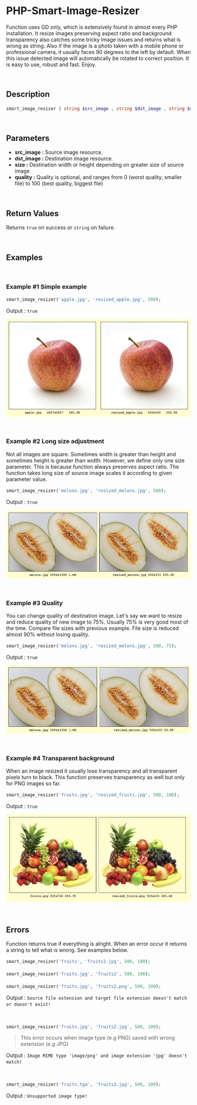 # PHP-Smart-Image-Resizer

Function uses GD only, which is extensively found in almost every PHP installation. It resize images preserving aspect ratio and background transparency also catches some tricky image issues and returns what is wrong as string. Also if the image is a photo taken with a mobile phone or professional camera, it usually faces 90 degrees to the left by default. When this issue detected image will automatically be rotated to correct position. It is easy to use, robust and fast. Enjoy.

<br/>

## Description
```php
smart_image_resizer ( string $src_image , string $dst_image , string $size , $quality = 100 ) true : string
```

<br/>

## Parameters
- **src_image :** Source image resource.
- **dst_image :** Destination image resource.
- **size :** Destination width or height depending on greater size of source image
- **quality :** Quality is optional, and ranges from 0 (worst quality, smaller file) to 100 (best quality, biggest file)

<br/>

## Return Values
Returns `true` on success or `string` on failure.

<br/>

## Examples

<br/>

### Example #1 Simple example

```php
smart_image_resizer('apple.jpg', 'resized_apple.jpg', 500);
```

Output : `true`

![Example-1](https://raw.githubusercontent.com/erman999/PHP-Smart-Image-Resizer/master/examples/example1.jpg)

<br/>

### Example #2 Long size adjustment

Not all images are square. Sometimes width is greater than height and sometimes height is greater than width. However, we define only one size parameter. This is because function always preserves aspect ratio. The function takes long size of source image scales it according to given parameter value.

```php
smart_image_resizer('melons.jpg', 'resized_melons.jpg', 500);
```

Output : `true`

![Example-2](https://raw.githubusercontent.com/erman999/PHP-Smart-Image-Resizer/master/examples/example2.jpg)

<br/>

### Example #3 Quality

You can change quality of destination image. Let's say we want to resize and reduce quality of new image to 75%. Usually 75% is very good most of the time. Compare file sizes with previous example. File size is reduced almost 90% without losing quality.

```php
smart_image_resizer('melons.jpg', 'resized_melons.jpg', 500, 75);
```

Output : `true`

![Example-3](https://raw.githubusercontent.com/erman999/PHP-Smart-Image-Resizer/master/examples/example3.jpg)

<br/>

### Example #4 Transparent background

When an image resized it usually lose transparency and all transparent pixels turn to black. This function preserves transparency as well but only for PNG images so far.

```php
smart_image_resizer('fruits.jpg', 'resized_fruits.jpg', 500, 100);
```

Output : `true`

![Example-4](https://raw.githubusercontent.com/erman999/PHP-Smart-Image-Resizer/master/examples/example4.jpg)

<br/>

## Errors

Function returns true if everything is alright. When an error occur it returns a string to tell what is wrong. See examples below.

```php
smart_image_resizer('fruits', 'fruits2.jpg', 500, 100);

smart_image_resizer('fruits.jpg', 'fruits2', 500, 100);

smart_image_resizer('fruits.jpg', 'fruits2.png', 500, 100);
```

Output : `Source file extension and target file extension doesn't match or doesn't exist!`

<br/>

```php
smart_image_resizer('fruits.jpg', 'fruits2.jpg', 500, 100);
```

> This error occurs when image type (e.g PNG) saved with wrong extension (e.g JPG)

Output : `Image MIME type 'image/png' and image extension 'jpg' doesn't match!`

<br/>

```php
smart_image_resizer('fruits.tga', 'fruits2.jpg', 500, 100);
```

Output : `Unsupported image type!`

<br/>
